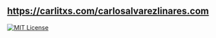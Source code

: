 ## https://carlitxs.com/carlosalvarezlinares.com

[![MIT License](https://img.shields.io/badge/license-MIT-blue.svg)](http://opensource.org/licenses/MIT)
